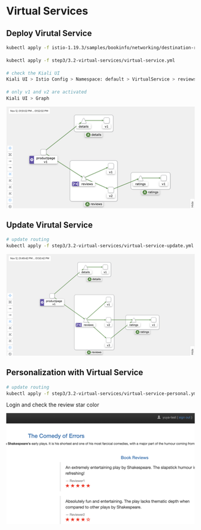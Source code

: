 # Virtual Services

## Deploy Virutal Service
```bash
kubectl apply -f istio-1.19.3/samples/bookinfo/networking/destination-rule-all.yaml

kubectl apply -f step3/3.2-virtual-services/virtual-service.yml

# check the Kiali UI
Kiali UI > Istio Config > Namespace: default > VirtualService > reviews-route

# only v1 and v2 are activated
Kiali UI > Graph
```

![Screenshot](/img/v1-v2.png)

## Update Virutal Service
```bash
# update routing
kubectl apply -f step3/3.2-virtual-services/virtual-service-update.yml

```

![Screenshot](/img/v1-v2-v3.png)

## Personalization with Virtual Service
```bash
# update routing
kubectl apply -f step3/3.2-virtual-services/virtual-service-personal.yml
```
Login and check the review star color

![Screenshot](/img/personalization.png)
